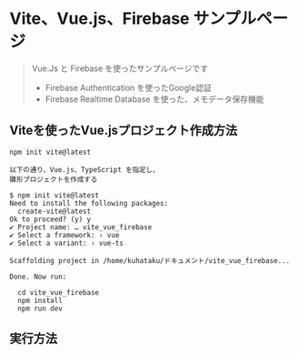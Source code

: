 # Vite、Vue.js、Firebase サンプルページ

> Vue.Js と Firebase を使ったサンプルページです
> - Firebase Authentication を使ったGoogle認証
> - Firebase Realtime Database を使った、メモデータ保存機能

## Viteを使ったVue.jsプロジェクト作成方法

```
npm init vite@latest

以下の通り、Vue.js、TypeScript を指定し、
雛形プロジェクトを作成する

$ npm init vite@latest
Need to install the following packages:
  create-vite@latest
Ok to proceed? (y) y
✔ Project name: … vite_vue_firebase
✔ Select a framework: › vue
✔ Select a variant: › vue-ts

Scaffolding project in /home/kuhataku/ドキュメント/vite_vue_firebase...

Done. Now run:

  cd vite_vue_firebase
  npm install
  npm run dev
```

## 実行方法

```
```

